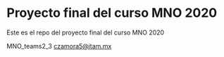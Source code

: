 # Proyecto final del curso MNO 2020

Este es el repo del proyecto final del curso MNO 2020

MNO_teams2_3
czamora5@itam.mx

